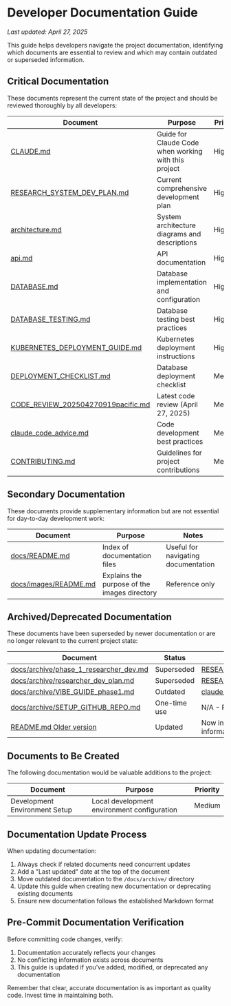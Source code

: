# Developer Documentation Guide

*Last updated: April 27, 2025*

This guide helps developers navigate the project documentation, identifying which documents are essential to review and which may contain outdated or superseded information.

## Critical Documentation

These documents represent the current state of the project and should be reviewed thoroughly by all developers:

| Document | Purpose | Priority |
|----------|---------|----------|
| [CLAUDE.md](/CLAUDE.md) | Guide for Claude Code when working with this project | High |
| [RESEARCH_SYSTEM_DEV_PLAN.md](/docs/RESEARCH_SYSTEM_DEV_PLAN.md) | Current comprehensive development plan | High |
| [architecture.md](/docs/architecture.md) | System architecture diagrams and descriptions | High |
| [api.md](/docs/api.md) | API documentation | High |
| [DATABASE.md](/docs/DATABASE.md) | Database implementation and configuration | High |
| [DATABASE_TESTING.md](/docs/DATABASE_TESTING.md) | Database testing best practices | High |
| [KUBERNETES_DEPLOYMENT_GUIDE.md](/docs/KUBERNETES_DEPLOYMENT_GUIDE.md) | Kubernetes deployment instructions | High |
| [DEPLOYMENT_CHECKLIST.md](/docs/DEPLOYMENT_CHECKLIST.md) | Database deployment checklist | Medium |
| [CODE_REVIEW_202504270919pacific.md](/docs/CODE_REVIEW_202504270919pacific.md) | Latest code review (April 27, 2025) | Medium |
| [claude_code_advice.md](/docs/claude_code_advice.md) | Code development best practices | Medium |
| [CONTRIBUTING.md](/docs/CONTRIBUTING.md) | Guidelines for project contributions | Medium |

## Secondary Documentation

These documents provide supplementary information but are not essential for day-to-day development work:

| Document | Purpose | Notes |
|----------|---------|-------|
| [docs/README.md](/docs/README.md) | Index of documentation files | Useful for navigating documentation |
| [docs/images/README.md](/docs/images/README.md) | Explains the purpose of the images directory | Reference only |

## Archived/Deprecated Documentation

These documents have been superseded by newer documentation or are no longer relevant to the current project state:

| Document | Status | Replacement |
|----------|--------|-------------|
| [docs/archive/phase_1_researcher_dev.md](/docs/archive/phase_1_researcher_dev.md) | Superseded | [RESEARCH_SYSTEM_DEV_PLAN.md](/docs/RESEARCH_SYSTEM_DEV_PLAN.md) |
| [docs/archive/researcher_dev_plan.md](/docs/archive/researcher_dev_plan.md) | Superseded | [RESEARCH_SYSTEM_DEV_PLAN.md](/docs/RESEARCH_SYSTEM_DEV_PLAN.md) |
| [docs/archive/VIBE_GUIDE_phase1.md](/docs/archive/VIBE_GUIDE_phase1.md) | Outdated | [claude_code_advice.md](/docs/claude_code_advice.md) |
| [docs/archive/SETUP_GITHUB_REPO.md](/docs/archive/SETUP_GITHUB_REPO.md) | One-time use | N/A - Repository setup complete |
| [README.md Older version](/README.md) | Updated | Now includes database and testing information |

## Documents to Be Created

The following documentation would be valuable additions to the project:

| Document | Purpose | Priority |
|----------|---------|----------|
| Development Environment Setup | Local development environment configuration | Medium |

## Documentation Update Process

When updating documentation:

1. Always check if related documents need concurrent updates
2. Add a "Last updated" date at the top of the document
3. Move outdated documentation to the `/docs/archive/` directory
4. Update this guide when creating new documentation or deprecating existing documents
5. Ensure new documentation follows the established Markdown format

## Pre-Commit Documentation Verification

Before committing code changes, verify:

1. Documentation accurately reflects your changes
2. No conflicting information exists across documents
3. This guide is updated if you've added, modified, or deprecated any documentation

Remember that clear, accurate documentation is as important as quality code. Invest time in maintaining both.
